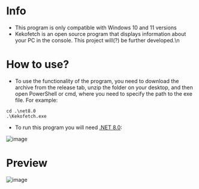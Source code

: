 
# Info
- This program is only compatible with Windows 10 and 11 versions
- Kekofetch is an open source program that displays information about your PC in the console. This project will(?) be further developed.\n
# How to use?
- To use the functionality of the program, you need to download the archive from the release tab, unzip the folder on your desktop, and then open PowerShell or cmd, where you need to specify the path to the exe file. For example:
```
cd .\net8.0
.\Kekofetch.exe
```
- To run this program you will need [.NET 8.0](https://dotnet.microsoft.com/en-us/download/dotnet/8.0 ".NET 8.0"):

![image](https://github.com/uniquealexx/Kekofetch/assets/80062256/2b9d8280-e3f6-4da7-b171-3809148a9665)
# Preview

![image](https://github.com/uniquealexx/Kekofetch/assets/80062256/09c10ef0-48f4-4654-abc3-08201526b44d)
